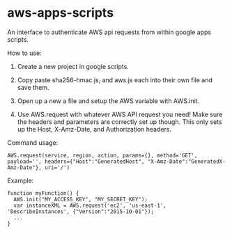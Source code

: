 # aws-apps-scripts
An interface to authenticate AWS api requests from within google apps scripts.

How to use:

1. Create a new project in google scripts.

2. Copy paste sha256-hmac.js, and aws.js each into their own file and save them.

3. Open up a new a file and setup the AWS variable with AWS.init.

4. Use AWS.request with whatever AWS API request you need! Make sure the headers and parameters are correctly set up though. This only sets up the Host, X-Amz-Date, and Authorization headers.

Command usage:
```
AWS.request(service, region, action, params={}, method='GET', payload='', headers={"Host":"GeneratedHost", "X-Amz-Date":"GeneratedX-Amz-Date"}, uri='/')
```

Example:

```
function myFunction() {
  AWS.init("MY_ACCESS_KEY", "MY_SECRET_KEY");
  var instanceXML = AWS.request('ec2', 'us-east-1', 'DescribeInstances', {"Version":"2015-10-01"});
  ...
}
```
